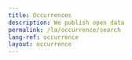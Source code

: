 ```yaml
---
title: Occurrences
description: We publish open data
permalink: /la/occurrence/search
lang-ref: occurrence
layout: occurrence
---
```

